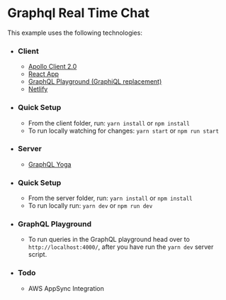 # Graphql Real Time Chat

This example uses the following technologies:

- ### Client
  - [Apollo Client 2.0](https://github.com/apollographql/apollo-client)
  - [React App](https://github.com/facebookincubator/create-react-app)
  - [GraphQL Playground (GraphiQL replacement)](https://github.com/graphcool/graphql-playground)
  - [Netlify](https://www.netlify.com/)
  
- ### Quick Setup  
  - From the client folder, run:
  `yarn install` or `npm install`
  - To run locally watching for changes:
  `yarn start` or `npm run start`

- ### Server
  -  [GraphQL Yoga](https://github.com/prisma/graphql-yoga)

- ### Quick Setup 
  - From the server folder, run:
  `yarn install` or `npm install`
  - To run locally run:
  `yarn dev` or `npm run dev`


- ### GraphQL Playground

  - To run queries in the GraphQL playground head over to
`http://localhost:4000/`, after you have run the `yarn dev` server script.

- ### Todo
  - AWS AppSync Integration
